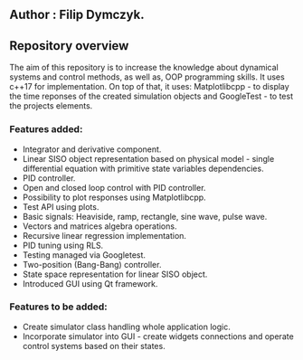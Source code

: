 ## Author : Filip Dymczyk.

## Repository overview
The aim of this repository is to increase the knowledge about dynamical systems and control methods, as well as, OOP programming skills. It uses c++17 for implementation. On top of that, it uses: Matplotlibcpp - to display the time reponses of the created simulation objects and GoogleTest - to test the projects elements.

### Features added:
- Integrator and derivative component.
- Linear SISO object representation based on physical model - single differential equation with primitive state variables dependencies.
- PID controller.
- Open and closed loop control with PID controller.
- Possibility to plot responses using Matplotlibcpp.
- Test API using plots.
- Basic signals: Heaviside, ramp, rectangle, sine wave, pulse wave.
- Vectors and matrices algebra operations.
- Recursive linear regression implementation.
- PID tuning using RLS.
- Testing managed via Googletest.
- Two-position (Bang-Bang) controller.
- State space representation for linear SISO object.
- Introduced GUI using Qt framework.

### Features to be added:
- Create simulator class handling whole application logic.
- Incorporate simulator into GUI - create widgets connections and operate control systems based on their states.
